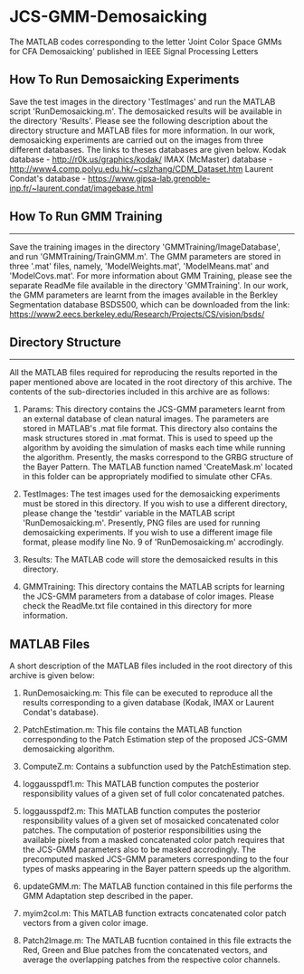 # JCS-GMM-Demosaicking
The MATLAB codes corresponding to the letter 'Joint Color Space GMMs for CFA Demosaicking' published in IEEE Signal Processing Letters

## How To Run Demosaicking Experiments

Save the test images in the directory 'TestImages' and run the MATLAB script 'RunDemosaicking.m'. The demosaicked
results will be available in the directory 'Results'. Please see the following description about the directory
 structure and MATLAB files for more information. In our work, demosaicking experiments are carried out on the
images from three different databases. The links to theses databases are given below.
Kodak database - http://r0k.us/graphics/kodak/
IMAX (McMaster) database - http://www4.comp.polyu.edu.hk/~cslzhang/CDM_Dataset.htm
Laurent Condat's database - https://www.gipsa-lab.grenoble-inp.fr/~laurent.condat/imagebase.html

## How To Run GMM Training
-----------------------
Save the training images in the directory 'GMMTraining/ImageDatabase', and run 'GMMTraining/TrainGMM.m'.
The GMM parameters are stored in three '.mat' files, namely, 'ModelWeights.mat', 'ModelMeans.mat' and 
'ModelCovs.mat'. For more information about GMM Training, please see the separate ReadMe file available in the
directory 'GMMTraining'. In our work, the GMM parameters are learnt from the images available in the Berkley Segmentation database BSDS500, which can be downloaded from the link:
https://www2.eecs.berkeley.edu/Research/Projects/CS/vision/bsds/


## Directory Structure
-------------------
All the MATLAB files required for reproducing the results reported in the paper mentioned above are
located in the root directory of this archive. The contents of the sub-directories included in this
archive are as follows:

1) Params:      This directory contains the JCS-GMM parameters learnt from an external database of clean
                natural images. The parameters are stored in MATLAB's .mat file format. This directory
                also contains the mask structures stored in .mat format. This is used to speed up the
                algorithm by avoiding the simulation of masks each time while running the algorithm.
                Presently, the masks correspond to the GRBG structure of the Bayer Pattern. The MATLAB
                function named 'CreateMask.m' located in this folder can be appropriately modified to
                simulate other CFAs.

2) TestImages:  The test images used for the demosaicking experiments must be stored in this directory. If you
                wish to use a different directory, please change the 'testdir' variable in the MATLAB script 
                'RunDemosaicking.m'. Presently, PNG files are used for running demosaicking experiments. If 
                you wish to use a different image file format, please modify line No. 9 of 'RunDemosaicking.m' accrodingly.				

3) Results:     The MATLAB code will store the demosaicked results in this directory.
			   
4) GMMTraining: This directory contains the MATLAB scripts for learning the JCS-GMM parameters from a
                database of color images. Please check the ReadMe.txt file contained in this directory for more information.

## MATLAB Files

A short description of the MATLAB files included in the root directory of this archive is given
below:

1) RunDemosaicking.m: This file can be executed to reproduce all the results corresponding to a given
                      database (Kodak, IMAX or Laurent Condat's database).

2) PatchEstimation.m: This file contains the MATLAB function corresponding to the Patch Estimation step
                      of the proposed JCS-GMM demosaicking algorithm.

3) ComputeZ.m:        Contains a subfunction used by the PatchEstimation step.

4) loggausspdf1.m:    This MATLAB function computes the posterior responsibility values of a given set of
                      full color concatenated patches.

5) loggausspdf2.m:    This MATLAB function computes the posterior responsibility values of a given set of
                      mosaicked concatenated color patches. The computation of posterior responsibilities
                      using the available pixels from a masked concatenated color patch requires that the
                      JCS-GMM parameters also to be masked accrodingly. The precomputed masked JCS-GMM
                      parameters corresponding to the four types of masks appearing in the Bayer pattern
                      speeds up the algorithm.

6) updateGMM.m:       The MATLAB function contained in this file performs the GMM Adaptation step
                      described in the paper.


7) myim2col.m:        This MATLAB function extracts concatenated color patch vectors from a given
                      color image.

8) Patch2Image.m:     The MATLAB fucntion contained in this file extracts the Red, Green and Blue patches
                      from the concatenated vectors, and average the overlapping patches from the respective
                      color channels.
